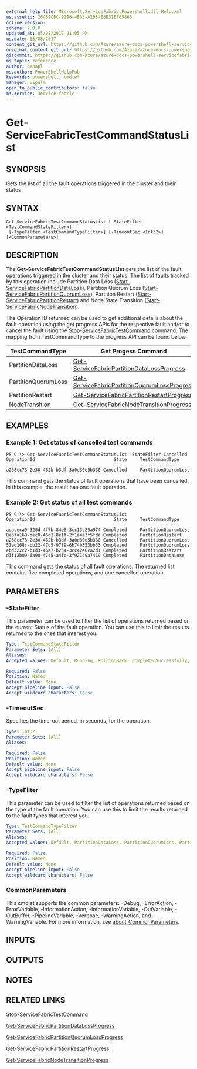 ```yaml
---
external help file: Microsoft.ServiceFabric.Powershell.dll-Help.xml
ms.assetid: 26459CBC-9296-4B65-A298-E6B31EF65865
online version:
schema: 2.0.0
updated_at: 05/08/2017 21:05 PM
ms.date: 05/08/2017
content_git_url: https://github.com/Azure/azure-docs-powershell-servicefabric/blob/master/Service-Fabric-cmdlets/ServiceFabric/vlatest/Get-ServiceFabricTestCommandStatusList.md
original_content_git_url: https://github.com/Azure/azure-docs-powershell-servicefabric/blob/master/Service-Fabric-cmdlets/ServiceFabric/vlatest/Get-ServiceFabricTestCommandStatusList.md
gitcommit: https://github.com/Azure/azure-docs-powershell-servicefabric/blob/276357553b35ff65a24694f725d4dbdd6add4950
ms.topic: reference
author: oanapl
ms.author: PowerShellHelpPub
keywords: powershell, cmdlet
manager: vipulm
open_to_public_contributors: false
ms.service: service-fabric
---
```


# Get-ServiceFabricTestCommandStatusList

## SYNOPSIS
Gets the list of all the fault operations triggered in the cluster and their status

## SYNTAX

```
Get-ServiceFabricTestCommandStatusList [-StateFilter <TestCommandStateFilter>]
 [-TypeFilter <TestCommandTypeFilter>] [-TimeoutSec <Int32>] [<CommonParameters>]
```

## DESCRIPTION
The **Get-ServiceFabricTestCommandStatusList** gets the list of the fault operations triggered in the cluster and their status. The list of faults tracked by this operation include Partition Data Loss ([Start-ServiceFabricPartitionDataLoss](./Start-ServiceFabricPartitionDataLoss.md)), Partition Quorum Loss ([Start-ServiceFabricPartitionQuorumLoss](./Start-ServiceFabricPartitionQuorumLoss.md)), Partition Restart ([Start-ServiceFabricPartitionRestart](./Start-ServiceFabricPartitionRestart.md)) and Node State Transition ([Start-ServiceFabricNodeTransition](./Start-ServiceFabricNodeTransition.md)).

The Operation ID returned can be used to get additional details about the fault operation using the get progress APIs for the respective fault and/or to cancel the fault using the [Stop-ServiceFabricTestCommand](./Stop-ServiceFabricTestCommand.md) command. The mapping from TestCommandType to the progress API can be found below

| TestCommandType | Get Progess Command |
| --- | --- |
| PartitionDataLoss | [Get-ServiceFabricPartitionDataLossProgress](./Get-ServiceFabricPartitionDataLossProgress) |
| PartitionQuorumLoss | [Get-ServiceFabricPartitionQuorumLossProgress](./Get-ServiceFabricPartitionQuorumLossProgress) |
| PartitionRestart | [Get-ServiceFabricPartitionRestartProgress](./Get-ServiceFabricPartitionRestartProgress) |
| NodeTransition | [Get-ServiceFabricNodeTransitionProgress](./Get-ServiceFabricNodeTransitionProgress) |
## EXAMPLES

### Example 1: Get status of cancelled test commands
```
PS C:\> Get-ServiceFabricTestCommandStatusList -StateFilter Cancelled
OperationId                              State     TestCommandType
-----------                              -----     ---------------
a268cc73-2e30-462b-b3df-3a0d30e5b330 Cancelled     PartitionQuorumLoss
```

This command gets the status of fault operations that have been cancelled.
In this example, the result has one fault operation.

### Example 2: Get status of all test commands
```
PS C:\> Get-ServiceFabricTestCommandStatusList
OperationId                              State     TestCommandType
-----------                              -----     ---------------
aeaceca9-320d-4f7b-84e8-3cc13c29a974 Completed     PartitionQuorumLoss
0e3fa169-dec0-46d1-8eff-2f1a4a3f5fde Completed     PartitionRestart
a268cc73-2e30-462b-b3df-3a0d30e5b330 Cancelled     PartitionQuorumLoss
51ed168c-bb22-47d5-97f9-6b74b353bb33 Completed     PartitionQuorumLoss
ebd322c2-b1d3-46a7-b254-3cc42e6ca2d1 Completed     PartitionRestart
d3f12b09-6a90-4745-a4fc-3f92149a7419 Completed     PartitionDataLoss
```

This command gets the status of all fault operations.
The returned list contains five completed operations, and one cancelled operation.

## PARAMETERS

### -StateFilter
This parameter can be used to filter the list of operations returned based on the current Status of the fault operation. You can use this to limit the results returned to the ones that interest you. 

```yaml
Type: TestCommandStateFilter
Parameter Sets: (All)
Aliases: 
Accepted values: Default, Running, RollingBack, CompletedSuccessfully, Failed, Cancelled, ForceCancelled, All

Required: False
Position: Named
Default value: None
Accept pipeline input: False
Accept wildcard characters: False
```

### -TimeoutSec
Specifies the time-out period, in seconds, for the operation.

```yaml
Type: Int32
Parameter Sets: (All)
Aliases: 

Required: False
Position: Named
Default value: None
Accept pipeline input: False
Accept wildcard characters: False
```

### -TypeFilter
This parameter can be used to filter the list of operations returned based on the type of the fault operation. You can use this to limit the results returned to the fault types that interest you. 

```yaml
Type: TestCommandTypeFilter
Parameter Sets: (All)
Aliases: 
Accepted values: Default, PartitionDataLoss, PartitionQuorumLoss, PartitionRestart, All

Required: False
Position: Named
Default value: None
Accept pipeline input: False
Accept wildcard characters: False
```

### CommonParameters
This cmdlet supports the common parameters: -Debug, -ErrorAction, -ErrorVariable, -InformationAction, -InformationVariable, -OutVariable, -OutBuffer, -PipelineVariable, -Verbose, -WarningAction, and -WarningVariable. For more information, see [about_CommonParameters](http://go.microsoft.com/fwlink/?LinkID=113216).

## INPUTS

## OUTPUTS

## NOTES

## RELATED LINKS

[Stop-ServiceFabricTestCommand](./Stop-ServiceFabricTestCommand.md)

[Get-ServiceFabricPartitionDataLossProgress](./Get-ServiceFabricPartitionDataLossProgress)

[Get-ServiceFabricPartitionQuorumLossProgress](./Get-ServiceFabricPartitionQuorumLossProgress)

[Get-ServiceFabricPartitionRestartProgress](./Get-ServiceFabricPartitionRestartProgress)

[Get-ServiceFabricNodeTransitionProgress](./Get-ServiceFabricNodeTransitionProgress)
